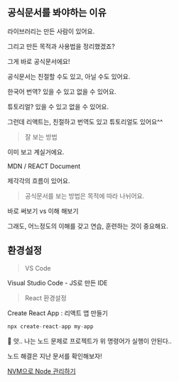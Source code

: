 ## 공식문서를 봐야하는 이유

라이브러리는 만든 사람이 있어요.

그리고 만든 목적과 사용법을 정리했겠죠?

그게 바로 공식문서에요!

공식문서는 친절할 수도 있고, 아닐 수도 있어요.

한국어 번역? 있을 수 있고 없을 수 있어요.

튜토리얼? 있을 수 있고 없을 수 있어요.

그런데 리액트는, 친절하고 번역도 있고 튜토리얼도 있어요^^

> 잘 보는 방법
> 

이미 보고 계실거에요.

MDN / REACT Document

제각각의 흐름이 있어요. 

> 공식문서를 보는 방법은 목적에 따라 나뉘어요.
> 

바로 써보기 vs 이해 해보기

그래도, 어느정도의 이해를 갖고 연습, 훈련하는 것이 중요해요.

## 환경설정

> VS Code
> 

Visual Studio Code - JS로 만든 IDE

> React 환경설정
> 

Create React App : 리액트 앱 만들기

```jsx
npx create-react-app my-app
```

<aside>
💬 앗.. 나는 노드 문제로 프로젝트가 위 명령어가 실행이 안된다..

</aside>

노드 해결은 지난 문서를 확인해보자! 

[NVM으로 Node 관리하기](https://www.notion.so/NVM-Node-aa70f6080dd544d5839bd63bf18c6da1)